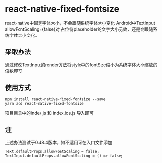 # react-native-fixed-fontsize

react-native中固定字体大小，不会跟随系统字体大小变化
Android中TextInput allowFontScaling={false}对 占位符placeholder的文字大小无效，还是会跟随系统字体大小变化。


## 采取办法
通过修改TextInput的render方法将style中的fontSize缩小为系统字体大小缩放的倍数即可


## 使用方式
```
npm install react-native-fixed-fontsize --save
yarn add react-native-fixed-fontsize
```
项目目录中的index.js 和 index.ios.js 导入即可

## 注
上述办法测试于0.48.4版本，如不适用可在入口文件添加
```
Text.defaultProps.allowFontScaling = false;
TextInput.defaultProps.allowFontScaling = () => false;
```
